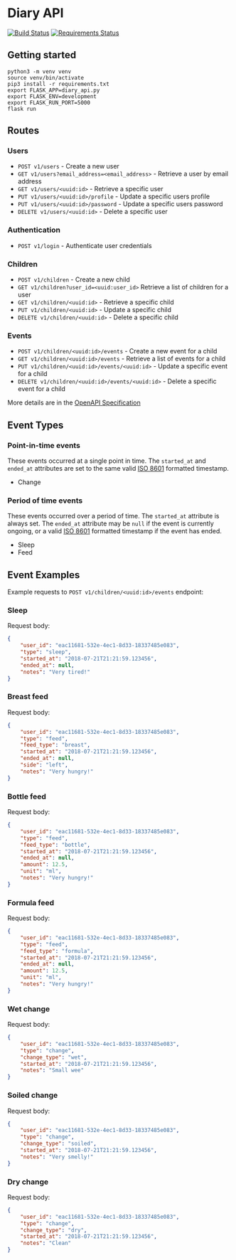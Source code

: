 # Diary API

[![Build Status](https://travis-ci.org/MashSoftware/diary-api.svg?branch=master)](https://travis-ci.org/MashSoftware/diary-api)
[![Requirements Status](https://requires.io/github/MashSoftware/diary-api/requirements.svg?branch=master)](https://requires.io/github/MashSoftware/diary-api/requirements/?branch=master)

## Getting started

```shell
python3 -m venv venv
source venv/bin/activate
pip3 install -r requirements.txt
export FLASK_APP=diary_api.py
export FLASK_ENV=development
export FLASK_RUN_PORT=5000
flask run
```

## Routes

### Users

* `POST v1/users` - Create a new user
* `GET v1/users?email_address=<email_address>` - Retrieve a user by email address
* `GET v1/users/<uuid:id>` - Retrieve a specific user
* `PUT v1/users/<uuid:id>/profile` - Update a specific users profile
* `PUT v1/users/<uuid:id>/password` - Update a specific users password
* `DELETE v1/users/<uuid:id>` - Delete a specific user

### Authentication

* `POST v1/login` - Authenticate user credentials

### Children

* `POST v1/children` - Create a new child
* `GET v1/children?user_id=<uuid:user_id>` Retrieve a list of children for a user
* `GET v1/children/<uuid:id>` - Retrieve a specific child
* `PUT v1/children/<uuid:id>` - Update a specific child
* `DELETE v1/children/<uuid:id>` - Delete a specific child

### Events

* `POST v1/children/<uuid:id>/events` - Create a new event for a child
* `GET v1/children/<uuid:id>/events` - Retrieve a list of events for a child
* `PUT v1/children/<uuid:id>/events/<uuid:id>` - Update a specific event for a child
* `DELETE v1/children/<uuid:id>/events/<uuid:id>` - Delete a specific event for a child

More details are in the [OpenAPI Specification](openapi.json)

## Event Types

### Point-in-time events

These events occurred at a single point in time. The `started_at` and `ended_at` attributes are set to the same valid [ISO 8601](https://www.iso.org/iso-8601-date-and-time-format.html) formatted timestamp.

* Change

### Period of time events

These events occurred over a period of time. The `started_at` attribute is always set. The `ended_at` attribute may be `null` if the event is currently ongoing, or a valid [ISO 8601](https://www.iso.org/iso-8601-date-and-time-format.html) formatted timestamp if the event has ended.

* Sleep
* Feed

## Event Examples

Example requests to `POST v1/children/<uuid:id>/events` endpoint:

### Sleep

Request body:

```json
{
    "user_id": "eac11681-532e-4ec1-8d33-18337485e083",
    "type": "sleep",
    "started_at": "2018-07-21T21:21:59.123456",
    "ended_at": null,
    "notes": "Very tired!"
}
```

### Breast feed

Request body:

```json
{
    "user_id": "eac11681-532e-4ec1-8d33-18337485e083",
    "type": "feed",
    "feed_type": "breast",
    "started_at": "2018-07-21T21:21:59.123456",
    "ended_at": null,
    "side": "left",
    "notes": "Very hungry!"
}
```

### Bottle feed

Request body:

```json
{
    "user_id": "eac11681-532e-4ec1-8d33-18337485e083",
    "type": "feed",
    "feed_type": "bottle",
    "started_at": "2018-07-21T21:21:59.123456",
    "ended_at": null,
    "amount": 12.5,
    "unit": "ml",
    "notes": "Very hungry!"
}
```

### Formula feed

Request body:

```json
{
    "user_id": "eac11681-532e-4ec1-8d33-18337485e083",
    "type": "feed",
    "feed_type": "formula",
    "started_at": "2018-07-21T21:21:59.123456",
    "ended_at": null,
    "amount": 12.5,
    "unit": "ml",
    "notes": "Very hungry!"
}
```

### Wet change

Request body:

```json
{
    "user_id": "eac11681-532e-4ec1-8d33-18337485e083",
    "type": "change",
    "change_type": "wet",
    "started_at": "2018-07-21T21:21:59.123456",
    "notes": "Small wee"
}
```

### Soiled change

Request body:

```json
{
    "user_id": "eac11681-532e-4ec1-8d33-18337485e083",
    "type": "change",
    "change_type": "soiled",
    "started_at": "2018-07-21T21:21:59.123456",
    "notes": "Very smelly!"
}
```

### Dry change

Request body:

```json
{
    "user_id": "eac11681-532e-4ec1-8d33-18337485e083",
    "type": "change",
    "change_type": "dry",
    "started_at": "2018-07-21T21:21:59.123456",
    "notes": "Clean"
}
```